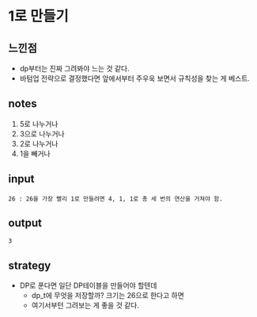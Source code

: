 # 1로 만들기

## 느낀점
* dp부터는 진짜 그려봐야 느는 것 같다.
* 바텀업 전략으로 결정했다면 앞에서부터 주우욱 보면서 규칙성을 찾는 게 베스트.

## notes
1. 5로 나누거나
2. 3으로 나누거나
3. 2로 나누거나
4. 1을 빼거나

## input
```
26 : 26을 가장 빨리 1로 만들려면 4, 1, 1로 총 세 번의 연산을 거쳐야 함.
```

## output
```
3
```

## strategy
* DP로 푼다면 일단 DP테이블을 만들어야 할텐데
  * dp_t에 무엇을 저장할까? 크기는 26으로 한다고 하면
  * 여기서부턴 그려보는 게 좋을 것 같다.
